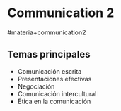 # Communication 2
#materia+communication2

## Temas principales

*   Comunicación escrita
*   Presentaciones efectivas
*   Negociación
*   Comunicación intercultural
*   Ética en la comunicación